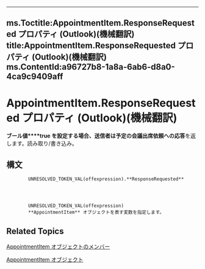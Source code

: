 

---
ms.Toctitle:AppointmentItem.ResponseRequested プロパティ (Outlook)(機械翻訳)
title:AppointmentItem.ResponseRequested プロパティ (Outlook)(機械翻訳)
ms.ContentId:a96727b8-1a8a-6ab6-d8a0-4ca9c9409aff
---
# AppointmentItem.ResponseRequested プロパティ (Outlook)(機械翻訳)




**ブール値****true を設定する場合、送信者は予定の会議出席依頼への応答**を返します。読み取り/書き込み。

## 構文

            UNRESOLVED_TOKEN_VAL(offexpression).**ResponseRequested**




            UNRESOLVED_TOKEN_VAL(offexpression)
            **AppointmentItem** オブジェクトを表す変数を指定します。



## Related Topics

[AppointmentItem オブジェクトのメンバー](c72c459d-6d3c-7a05-aa4a-b1b767ddc0b2.md)

[AppointmentItem オブジェクト](204a409d-654e-27aa-643a-8344c631b82d.md)




